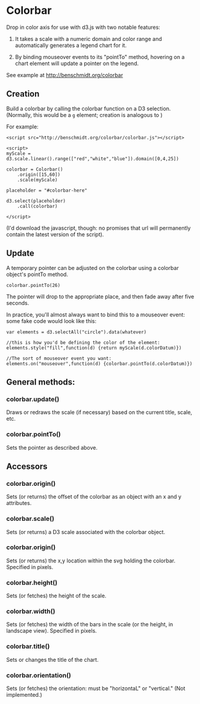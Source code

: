 Colorbar
========

Drop in color axis for use with d3.js with two notable features:

1. It takes a scale with a numeric domain and color range and automatically generates a legend
chart for it.

2. By binding mouseover events to its "pointTo" method, hovering on a chart element will
update a pointer on the legend.

See example at http://benschmidt.org/colorbar

## Creation

Build a colorbar by calling the colorbar function on a D3 selection. (Normally, this would be a `g` element; creation is analogous to )

For example:



```
<script src="http://benschmidt.org/colorbar/colorbar.js"></script>

<script>
myScale = d3.scale.linear().range(["red","white","blue"]).domain([0,4,25])

colorbar = Colorbar()
	.origin([15,60])
	.scale(myScale)

placeholder = "#colorbar-here"

d3.select(placeholder)
    .call(colorbar)
	
</script>
```

(I'd download the javascript, though: no promises that url will permanently contain the latest version of the script).

## Update

A temporary pointer can be adjusted on the colorbar using a colorbar object's pointTo method.

```
colorbar.pointTo(26)
```

The pointer will drop to the appropriate place, and then fade away after five seconds.

In practice, you'll almost always want to bind this to a mouseover event: some fake code would look like this:
```
var elements = d3.selectAll("circle").data(whatever)

//this is how you'd be defining the color of the element:
elements.style("fill",function(d) {return myScale(d.colorDatum)})

//The sort of mouseover event you want:
elements.on("mouseover",function(d) {colorbar.pointTo(d.colorDatum)})

```

## General methods:

### colorbar.update()

Draws or redraws the scale (if necessary) based on the current title, scale, etc.

### colorbar.pointTo()

Sets the pointer as described above.

## Accessors

### colorbar.origin()

Sets (or returns) the offset of the colorbar as an object with an x and y
attributes.

### colorbar.scale()

Sets (or returns) a D3 scale associated with the colorbar object.

### colorbar.origin()

Sets (or returns) the x,y location within the svg holding the colorbar. Specified in pixels.

### colorbar.height()

Sets (or fetches) the height of the scale.

### colorbar.width()

Sets (or fetches) the width of the bars in the scale (or the height, in landscape view). Specified in pixels.

### colorbar.title()

Sets or changes the title of the chart.

### colorbar.orientation()

Sets (or fetches) the orientation: must be "horizontaL" or "vertical." (Not implemented.) 
